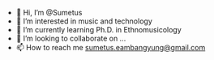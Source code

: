 - 👋 Hi, I’m @Sumetus
- 👀 I’m interested in music and technology
- 🌱 I’m currently learning Ph.D. in Ethnomusicology 
- 💞️ I’m looking to collaborate on ...
- 📫 How to reach me sumetus.eambangyung@gmail.com

<!---
Sumetus/Sumetus is a ✨ special ✨ repository because its `README.md` (this file) appears on your GitHub profile.
You can click the Preview link to take a look at your changes.
--->

